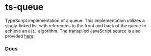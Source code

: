 ts-queue
======

TypeScript implementation of a queue. This implementation utilizes a singly-linked list with references to the front and back of the queue to achieve an `O(1)` algorithm. The transpiled JavaScript source is also provided [here](build/queue.js).

### [Docs](https://pitaj.github.io/ts-queue/)